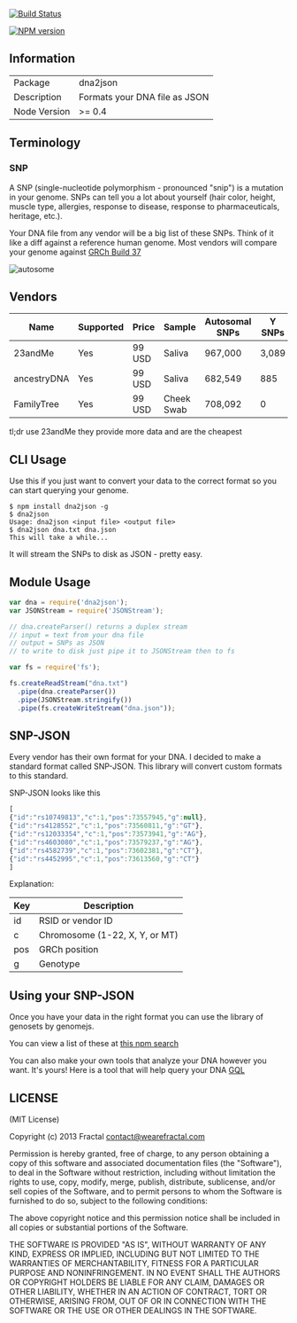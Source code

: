[![Build Status](https://travis-ci.org/genomejs/dna2json.png?branch=master)](https://travis-ci.org/genomejs/dna2json)

[![NPM version](https://badge.fury.io/js/dna2json.png)](http://badge.fury.io/js/dna2json)

## Information

<table>
<tr> 
<td>Package</td><td>dna2json</td>
</tr>
<tr>
<td>Description</td>
<td>Formats your DNA file as JSON</td>
</tr>
<tr>
<td>Node Version</td>
<td>>= 0.4</td>
</tr>
</table>

## Terminology

### SNP

A SNP (single-nucleotide polymorphism - pronounced "snip") is a mutation in your genome. SNPs can tell you a lot about yourself (hair color, height, muscle type, allergies, response to disease, response to pharmaceuticals, heritage, etc.).

Your DNA file from any vendor will be a big list of these SNPs. Think of it like a diff against a reference human genome. Most vendors will compare your genome against [GRCh Build 37](http://www.ncbi.nlm.nih.gov/assembly/2758/)

![autosome](http://www.isogg.org/w/images/e/ed/Autosomes_diagram.jpg)

## Vendors

| Name | Supported | Price | Sample | Autosomal SNPs | Y SNPs | X SNPs | MT SNPs | Raw Data |
|------|-----------|-------|--------|----------------|--------|--------|---------|----------|
| 23andMe | Yes | 99 USD | Saliva | 967,000 | 3,089 | 26,087 | 2,737 | [Yes](https://www.23andme.com/you/download/) |
| ancestryDNA | Yes | 99 USD | Saliva | 682,549 | 885 | 17,604 | 0 | [Yes](http://ldna.ancestry.com/atFAQ.aspx#raw-3) |
| FamilyTree | Yes | 99 USD | Cheek Swab | 708,092 | 0 | 18,091 | 0 | [Yes](http://www.familytreedna.com/faq/answers.aspx?id=17#606) |

tl;dr use 23andMe they provide more data and are the cheapest

## CLI Usage

Use this if you just want to convert your data to the correct format so you can start querying your genome.

```
$ npm install dna2json -g
$ dna2json
Usage: dna2json <input file> <output file>
$ dna2json dna.txt dna.json
This will take a while...
```

It will stream the SNPs to disk as JSON - pretty easy.

## Module Usage

```javascript
var dna = require('dna2json');
var JSONStream = require('JSONStream');

// dna.createParser() returns a duplex stream
// input = text from your dna file
// output = SNPs as JSON
// to write to disk just pipe it to JSONStream then to fs

var fs = require('fs');

fs.createReadStream("dna.txt")
  .pipe(dna.createParser())
  .pipe(JSONStream.stringify())
  .pipe(fs.createWriteStream("dna.json"));
```

## SNP-JSON

Every vendor has their own format for your DNA. I decided to make a standard format called SNP-JSON. This library will convert custom formats to this standard.

SNP-JSON looks like this

```javascript
[
{"id":"rs10749813","c":1,"pos":73557945,"g":null},
{"id":"rs4128552","c":1,"pos":73560811,"g":"GT"},
{"id":"rs12033354","c":1,"pos":73573941,"g":"AG"},
{"id":"rs4603080","c":1,"pos":73579237,"g":"AG"},
{"id":"rs4582739","c":1,"pos":73602381,"g":"CT"},
{"id":"rs4452995","c":1,"pos":73613560,"g":"CT"}
]
```

Explanation:

| Key | Description |
|-----|-------------|
| id | RSID or vendor ID |
| c | Chromosome (1-22, X, Y, or MT) |
| pos | GRCh position |
| g | Genotype |

## Using your SNP-JSON

Once you have your data in the right format you can use the library of genosets by genomejs.

You can view a list of these at [this npm search](https://npmjs.org/search?q=genoset)

You can also make your own tools that analyze your DNA however you want. It's yours! Here is a tool that will help query your DNA [GQL](https://github.com/genomejs/gql)

## LICENSE

(MIT License)

Copyright (c) 2013 Fractal <contact@wearefractal.com>

Permission is hereby granted, free of charge, to any person obtaining
a copy of this software and associated documentation files (the
"Software"), to deal in the Software without restriction, including
without limitation the rights to use, copy, modify, merge, publish,
distribute, sublicense, and/or sell copies of the Software, and to
permit persons to whom the Software is furnished to do so, subject to
the following conditions:

The above copyright notice and this permission notice shall be
included in all copies or substantial portions of the Software.

THE SOFTWARE IS PROVIDED "AS IS", WITHOUT WARRANTY OF ANY KIND,
EXPRESS OR IMPLIED, INCLUDING BUT NOT LIMITED TO THE WARRANTIES OF
MERCHANTABILITY, FITNESS FOR A PARTICULAR PURPOSE AND
NONINFRINGEMENT. IN NO EVENT SHALL THE AUTHORS OR COPYRIGHT HOLDERS BE
LIABLE FOR ANY CLAIM, DAMAGES OR OTHER LIABILITY, WHETHER IN AN ACTION
OF CONTRACT, TORT OR OTHERWISE, ARISING FROM, OUT OF OR IN CONNECTION
WITH THE SOFTWARE OR THE USE OR OTHER DEALINGS IN THE SOFTWARE.
